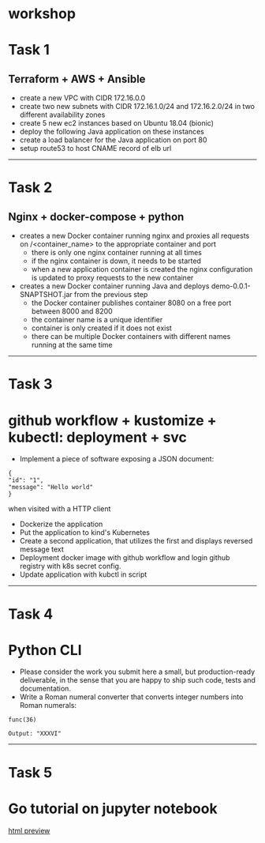 # workshop
# Task 1
## Terraform + AWS + Ansible
* create a new VPC with CIDR 172.16.0.0
* create two new subnets with CIDR 172.16.1.0/24 and 172.16.2.0/24 in two different availability zones
* create 5 new ec2 instances based on Ubuntu 18.04 (bionic)
* deploy the following Java application on these instances
* create a load balancer for the Java application on port 80
* setup route53 to host CNAME record of elb url
---
# Task 2
## Nginx + docker-compose + python
* creates a new Docker container running nginx and proxies all requests on /<container_name> to the appropriate container and port 
	* there is only one nginx container running at all times
	* if the nginx container is down, it needs to be started
	* when a new application container is created the nginx configuration is updated to proxy requests to the new container
* creates a new Docker container running Java and deploys demo-0.0.1-SNAPTSHOT.jar from the previous step 
	* the Docker container publishes container 8080 on a free port between 8000 and 8200
	* the container name is a unique identifier
	* container is only created if it does not exist
	* there can be multiple Docker containers with different names running at the same time

---
# Task 3
# github workflow + kustomize + kubectl: deployment + svc
* Implement a piece of software exposing a JSON document:
```
{
"id": "1",
"message": "Hello world" 
}
```
when visited with a HTTP client
* Dockerize the application
* Put the application to kind's Kubernetes
* Create a second application, that utilizes the first and displays reversed message text
* Deployment docker image with github workflow and login github registry with k8s secret config.
* Update application with kubctl in script
---
# Task 4
# Python CLI
* Please consider the work you submit here a small, but production-ready deliverable, in the sense that you are happy to ship such code, tests and documentation.
* Write a Roman numeral converter that converts integer numbers into Roman numerals:

```
func(36)

Output: "XXXVI"
```
---
# Task 5
# Go tutorial on jupyter notebook
[html preview](https://htmlpreview.github.io/?https://github.com/titanlien/workshop/blob/master/task5/go_tuturial.html)
